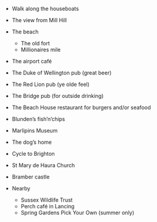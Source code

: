 - Walk along the houseboats
- The view from Mill Hill
- The beach
    - The old fort
    - Millionaires mile
- The airport café
- The Duke of Wellington pub (great beer)
- The Red Lion pub (ye olde feel)
- The Bridge pub (for outside drinking)
- The Beach House restaurant for burgers and/or seafood
- Blunden’s fish’n’chips
- Marlipins Museum
- The dog’s home
- Cycle to Brighton
- St Mary de Haura Church
- Bramber castle

- Nearby
    - Sussex Wildlife Trust
    - Perch café in Lancing
    - Spring Gardens Pick Your Own (summer only)
